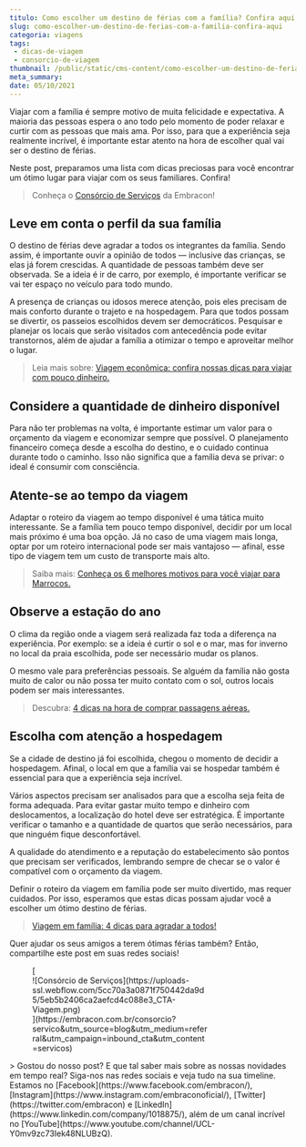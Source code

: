 ```yaml
---
titulo: Como escolher um destino de férias com a família? Confira aqui!
slug: como-escolher-um-destino-de-ferias-com-a-familia-confira-aqui
categoria: viagens
tags:
 - dicas-de-viagem
 - consorcio-de-viagem
thumbnail: /public/static/cms-content/como-escolher-um-destino-de-ferias-com-a-familia-confira-aqui.jpg
meta_summary: 
date: 05/10/2021
---
```

Viajar com a família é sempre motivo de muita felicidade e expectativa. A maioria das pessoas espera o ano todo pelo momento de poder relaxar e curtir com as pessoas que mais ama. Por isso, para que a experiência seja realmente incrível, é importante estar atento na hora de escolher qual vai ser o destino de férias.

Neste post, preparamos uma lista com dicas preciosas para você encontrar um ótimo lugar para viajar com os seus familiares. Confira!

> Conheça o [Consórcio de Serviços](https://www.embracon.com.br/consorcio-servicos) da Embracon!

Leve em conta o perfil da sua família
-------------------------------------

O destino de férias deve agradar a todos os integrantes da família. Sendo assim, é importante ouvir a opinião de todos — inclusive das crianças, se elas já forem crescidas. A quantidade de pessoas também deve ser observada. Se a ideia é ir de carro, por exemplo, é importante verificar se vai ter espaço no veículo para todo mundo.

A presença de crianças ou idosos merece atenção, pois eles precisam de mais conforto durante o trajeto e na hospedagem. Para que todos possam se divertir, os passeios escolhidos devem ser democráticos. Pesquisar e planejar os locais que serão visitados com antecedência pode evitar transtornos, além de ajudar a família a otimizar o tempo e aproveitar melhor o lugar.

> Leia mais sobre: [Viagem econômica: confira nossas dicas para viajar com pouco dinheiro.](https://www.embracon.com.br/blog/viagem-economica-confira-nossas-dicas-para-viajar-com-pouco-dinheiro)

Considere a quantidade de dinheiro disponível
---------------------------------------------

Para não ter problemas na volta, é importante estimar um valor para o orçamento da viagem e economizar sempre que possível. O planejamento financeiro começa desde a escolha do destino, e o cuidado continua durante todo o caminho. Isso não significa que a família deva se privar: o ideal é consumir com consciência.

Atente-se ao tempo da viagem
----------------------------

Adaptar o roteiro da viagem ao tempo disponível é uma tática muito interessante. Se a família tem pouco tempo disponível, decidir por um local mais próximo é uma boa opção. Já no caso de uma viagem mais longa, optar por um roteiro internacional pode ser mais vantajoso — afinal, esse tipo de viagem tem um custo de transporte mais alto.

> Saiba mais: [Conheça os 6 melhores motivos para você viajar para Marrocos.](https://www.embracon.com.br/blog/conheca-os-6-melhores-motivos-para-voce-viajar-para-marrocos)

Observe a estação do ano
------------------------

O clima da região onde a viagem será realizada faz toda a diferença na experiência. Por exemplo: se a ideia é curtir o sol e o mar, mas for inverno no local da praia escolhida, pode ser necessário mudar os planos.

O mesmo vale para preferências pessoais. Se alguém da família não gosta muito de calor ou não possa ter muito contato com o sol, outros locais podem ser mais interessantes.

> Descubra: [4 dicas na hora de comprar passagens aéreas.](https://www.embracon.com.br/blog/4-dicas-na-hora-de-comprar-passagens-aereas)

Escolha com atenção a hospedagem
--------------------------------

Se a cidade de destino já foi escolhida, chegou o momento de decidir a hospedagem. Afinal, o local em que a família vai se hospedar também é essencial para que a experiência seja incrível.

Vários aspectos precisam ser analisados para que a escolha seja feita de forma adequada. Para evitar gastar muito tempo e dinheiro com deslocamentos, a localização do hotel deve ser estratégica. É importante verificar o tamanho e a quantidade de quartos que serão necessários, para que ninguém fique desconfortável.

A qualidade do atendimento e a reputação do estabelecimento são pontos que precisam ser verificados, lembrando sempre de checar se o valor é compatível com o orçamento da viagem.

Definir o roteiro da viagem em família pode ser muito divertido, mas requer cuidados. Por isso, esperamos que estas dicas possam ajudar você a escolher um ótimo destino de férias.

> [Viagem em família: 4 dicas para agradar a todos!](https://www.embracon.com.br/blog/viagem-em-familia-4-dicas-para-agradar-a-todos)

Quer ajudar os seus amigos a terem ótimas férias também? Então, compartilhe este post em suas redes sociais!

<figure class="w-richtext-figure-type-image w-richtext-align-center" style="max-width:310px">[<div>![Consórcio de Serviços](https://uploads-ssl.webflow.com/5cc70a3a0871f750442da9d5/5eb5b2406ca2aefcd4c088e3_CTA-Viagem.png)</div>](https://embracon.com.br/consorcio?servico&utm_source=blog&utm_medium=referral&utm_campaign=inbound_cta&utm_content=servicos)</figure>> Gostou do nosso post? E que tal saber mais sobre as nossas novidades em tempo real? Siga-nos nas redes sociais e veja tudo na sua timeline. Estamos no [Facebook](https://www.facebook.com/embracon/), [Instagram](https://www.instagram.com/embraconoficial/), [Twitter](https://twitter.com/embracon) e [LinkedIn](https://www.linkedin.com/company/1018875/), além de um canal incrível no [YouTube](https://www.youtube.com/channel/UCL-Y0mv9zc73Iek48NLUBzQ).

